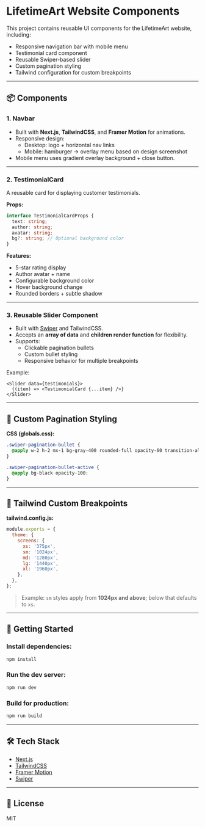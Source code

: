 # LifetimeArt Website Components

This project contains reusable UI components for the LifetimeArt website, including:
- Responsive navigation bar with mobile menu
- Testimonial card component
- Reusable Swiper-based slider
- Custom pagination styling
- Tailwind configuration for custom breakpoints

---

## 📦 Components

### 1. **Navbar**
- Built with **Next.js**, **TailwindCSS**, and **Framer Motion** for animations.
- Responsive design:
  - Desktop: logo + horizontal nav links
  - Mobile: hamburger → overlay menu based on design screenshot
- Mobile menu uses gradient overlay background + close button.

---

### 2. **TestimonialCard**
A reusable card for displaying customer testimonials.

**Props:**
```ts
interface TestimonialCardProps {
  text: string;
  author: string;
  avatar: string;
  bg?: string; // Optional background color
}
```

**Features:**
- 5-star rating display
- Author avatar + name
- Configurable background color
- Hover background change
- Rounded borders + subtle shadow

---

### 3. **Reusable Slider Component**
- Built with [Swiper](https://swiperjs.com/) and TailwindCSS.
- Accepts an **array of data** and **children render function** for flexibility.
- Supports:
  - Clickable pagination bullets
  - Custom bullet styling
  - Responsive behavior for multiple breakpoints

Example:
```tsx
<Slider data={testimonials}>
  {(item) => <TestimonialCard {...item} />}
</Slider>
```

---

## 🎨 Custom Pagination Styling

**CSS (globals.css):**
```css
.swiper-pagination-bullet {
  @apply w-2 h-2 mx-1 bg-gray-400 rounded-full opacity-60 transition-all duration-300;
}

.swiper-pagination-bullet-active {
  @apply bg-black opacity-100;
}
```

---

## 📱 Tailwind Custom Breakpoints

**tailwind.config.js:**
```js
module.exports = {
  theme: {
    screens: {
      xs: '375px',
      sm: '1024px',
      md: '1280px',
      lg: '1440px',
      xl: '1960px',
    },
  },
};
```

> Example: `sm` styles apply from **1024px and above**; below that defaults to `xs`.

---

## 🚀 Getting Started

### Install dependencies:
```bash
npm install
```

### Run the dev server:
```bash
npm run dev
```

### Build for production:
```bash
npm run build
```

---

## 🛠 Tech Stack
- [Next.js](https://nextjs.org/)
- [TailwindCSS](https://tailwindcss.com/)
- [Framer Motion](https://www.framer.com/motion/)
- [Swiper](https://swiperjs.com/)

---

## 📄 License
MIT
